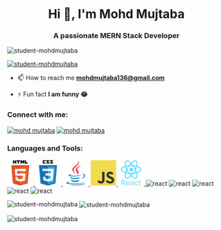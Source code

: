 
<h1 align="center">Hi 👋, I'm Mohd Mujtaba</h1>
<h3 align="center">A passionate MERN Stack Developer</h3>

<p align="left"> <img src="https://komarev.com/ghpvc/?username=student-mohdmujtaba&label=Profile%20views&color=0e75b6&style=flat" alt="student-mohdmujtaba" /> </p>

<p align="left" > <a href="https://github.com/ryo-ma/github-profile-trophy"><img src="https://github-profile-trophy.vercel.app/?username=student-mohdmujtaba" alt="student-mohdmujtaba" /></a> </p>

- 📫 How to reach me **mohdmujtaba136@gmail.com**

- ⚡ Fun fact **I am funny 😂**

<h3 align="left">Connect with me:</h3>
<p align="left">
<a href="https://linkedin.com/in/mohd mujtaba" target="blank"><img align="center" src="https://raw.githubusercontent.com/rahuldkjain/github-profile-readme-generator/master/src/images/icons/Social/linked-in-alt.svg" alt="mohd mujtaba" height="35" width="45" /></a>
  <a href="https://x.com/MohdMujtab572" target="blank"><img align="center" src="https://encrypted-tbn0.gstatic.com/images?q=tbn:ANd9GcQw6qXiobSuo2F-SyW9wtZwrEkZM7janOu0xQ&s" alt="mohd mujtaba" height="35" width="45" /></a>
</p>

<h3 align="left">Languages and Tools:</h3>
<p align="left" > </a> <a href="https://www.w3.org/html/" target="_blank" rel="noreferrer"> <img src="https://raw.githubusercontent.com/devicons/devicon/master/icons/html5/html5-original-wordmark.svg" alt="html5" width="60" height="60"/> </a> <a href="https://www.w3schools.com/css/" target="_blank" rel="noreferrer"> <img src="https://raw.githubusercontent.com/devicons/devicon/master/icons/css3/css3-original-wordmark.svg" alt="css3" width="60" height="60"/> 
<a href="https://www.java.com" target="_blank" rel="noreferrer"> <img src="https://raw.githubusercontent.com/devicons/devicon/master/icons/java/java-original.svg" alt="java" width="60" height="60"/> </a> <a href="https://developer.mozilla.org/en-US/docs/Web/JavaScript" target="_blank" rel="noreferrer"> <img src="https://raw.githubusercontent.com/devicons/devicon/master/icons/javascript/javascript-original.svg" alt="javascript" width="60" height="60"/> </a> <a href="https://reactjs.org/" target="_blank" rel="noreferrer"> <img src="https://raw.githubusercontent.com/devicons/devicon/master/icons/react/react-original-wordmark.svg" alt="react" width="60" height="60"/> </a> 
</a> <img src="https://encrypted-tbn0.gstatic.com/images?q=tbn:ANd9GcS4ayXLqqJg-SmITAHr5Wj9VRR2YtcO4JFJ5g&s" alt="react" width="70" height="60"/> </a> <img src="https://cdn.prod.website-files.com/6320125ace536b6ad148eca3/66502d746f57d299fe0e0c31_Image%201-Express.js.webp" alt="react" width="100" height="60"/> <img src="https://encrypted-tbn0.gstatic.com/images?q=tbn:ANd9GcTAGnTL2T8pjRFgzqIxRE19EKDgvzXAgnO7tg&s" alt="react" width="125" height="60"/> <img src="https://static-00.iconduck.com/assets.00/visual-studio-code-icon-256x253-aohjujpt.png"             alt="react" width="70" height="62"/>  <img src="https://encrypted-tbn0.gstatic.com/images?q=tbn:ANd9GcRqXdrAQwLaiu5ZCBGzTUZkaSzOtvmAXRF8Xw&s" alt="react" width="70" height="62"/> </p>

<p><img align="left" src="https://github-readme-stats.vercel.app/api/top-langs?username=student-mohdmujtaba&show_icons=true&locale=en&layout=compact" alt="student-mohdmujtaba" /></p>

<p>&nbsp;<img align="center" src="https://github-readme-stats.vercel.app/api?username=student-mohdmujtaba&show_icons=true&locale=en" alt="student-mohdmujtaba" /></p>

<p><img align="center" src="https://github-readme-streak-stats.herokuapp.com/?user=student-mohdmujtaba&" alt="student-mohdmujtaba" /></p>
